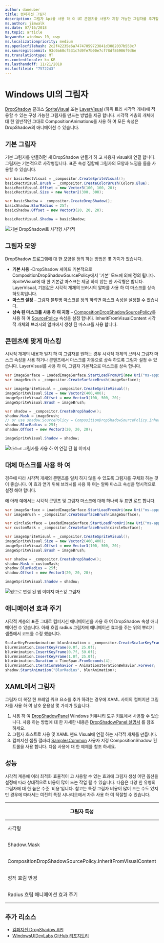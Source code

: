 ```yaml
---
author: daneuber
title: 컴퍼지션 그림자
description: 그림자 Api를 사용 하 여 UI 콘텐츠를 사용자 지정 가능한 그림자를 추가할 수 있습니다.
ms.author: jimwalk
ms.date: 07/16/2018
ms.topic: article
keywords: windows 10, uwp
ms.localizationpriority: medium
ms.openlocfilehash: 2c2f42235e6a74747059723841d3082037b558c7
ms.sourcegitcommit: 93c0a60cf531c7d9fe7b00e7cf78df86906f9d6e
ms.translationtype: MT
ms.contentlocale: ko-KR
ms.lasthandoff: 11/21/2018
ms.locfileid: "7572243"
---
```

# <a name="shadows-in-windows-ui"></a>Windows UI의 그림자

[DropShadow](/uwp/api/Windows.UI.Composition.DropShadow) 클래스 [SpriteVisual](/uwp/api/windows.ui.composition.spritevisual) 또는 [LayerVisual](/uwp/api/windows.ui.composition.layervisual) (하위 트리 시각적 개체)에 적용할 수 있는 구성 가능한 그림자를 만드는 방법을 제공 합니다. 시각적 계층의 개체에 대 한 일반적인 그대로 CompositionAnimations를 사용 하 여 모든 속성은 DropShadow의 애니메이션 수 있습니다.

## <a name="basic-drop-shadow"></a>기본 그림자

기본 그림자를 만들려면 새 DropShadow 만들기 하 고 사용자 visual에 연결 합니다. 그림자는 기본적으로 사각형입니다. 표준 속성 집합에 그림자의 모양과 느낌을 들을 사용할 수 있습니다.

```cs
var basicRectVisual = _compositor.CreateSpriteVisual();
basicRectVisual.Brush = _compositor.CreateColorBrush(Colors.Blue);
basicRectVisual.Offset = new Vector3(100, 100, 20);
basicRectVisual.Size = new Vector2(300, 300);

var basicShadow = _compositor.CreateDropShadow();
basicShadow.BlurRadius = 25f;
basicShadow.Offset = new Vector3(20, 20, 20);

basicRectVisual.Shadow = basicShadow;
```

![기본 DropShadow로 사각형 시각적](images/rectangular-dropshadow.png)

## <a name="shaping-the-shadow"></a>그림자 모양

DropShadow 프로그램에 대 한 모양을 정의 하는 방법은 몇 가지가 있습니다.

- **기본 사용** -DropShadow 셰이프 기본적으로 CompositionDropShadowSourcePolicy에서 '기본' 모드에 의해 정의 됩니다. SpriteVisual에 대 한 기본값 마스크는 제공 하지 않는 한 사각형은 합니다. LayerVisual, 기본값은 시각적 개체의 브러시의 알파를 사용 하 여 마스크를 상속 하도록입니다.
- **마스크 설정** – 그림자 불투명 마스크를 정의 하려면 [마스크](/uwp/api/windows.ui.composition.dropshadow.mask) 속성을 설정할 수 있습니다.
- **상속 된 마스크를 사용 하 여 지정** – [CompositionDropShadowSourcePolicy](/uwp/api/windows.ui.composition.compositiondropshadowsourcepolicy)를 사용 하 여 [SourcePolicy](/uwp/api/windows.ui.composition.dropshadow.sourcepolicy) 속성을 설정 합니다. InheritFromVisualContent 시각적 개체의 브러시의 알파에서 생성 된 마스크를 사용 합니다.

## <a name="masking-to-match-your-content"></a>콘텐츠에 맞게 마스킹

시각적 개체의 내용과 일치 하 여 그림자를 원하는 경우 시각적 개체의 브러시 그림자 마스크 속성을 사용 하거나 콘텐츠에서 마스크를 자동으로 상속 하도록 그림자 설정 수 있습니다. LayerVisual를 사용 하 여, 그림자 기본적으로 마스크를 상속 합니다.

```cs
var imageSurface = LoadedImageSurface.StartLoadFromUri(new Uri("ms-appx:///Assets/myImage.png"));
var imageBrush = _compositor.CreateSurfaceBrush(imageSurface);

var imageSpriteVisual = _compositor.CreateSpriteVisual();
imageSpriteVisual.Size = new Vector2(400,400);
imageSpriteVisual.Offset = new Vector3(100, 500, 20);
imageSpriteVisual.Brush = imageBrush;

var shadow = _compositor.CreateDropShadow();
shadow.Mask = imageBrush;
// or use shadow.SourcePolicy = CompositionDropShadowSourcePolicy.InheritFromVisualContent;
shadow.BlurRadius = 25f;
shadow.Offset = new Vector3(20, 20, 20);

imageSpriteVisual.Shadow = shadow;
```

![마스크 그림자를 사용 하 여 연결 된 웹 이미지](images/ms-brand-web-dropshadow.png)

## <a name="using-an-alternative-mask"></a>대체 마스크를 사용 하 여

경우에 따라 시각적 개체의 콘텐츠를 일치 하지 않을 수 있도록 그림자를 구체화 하는 것이 좋습니다. 이 효과 얻기 위해 브러시를 사용 하 여는 알파 마스크 속성을 명시적으로 설정 해야 합니다.

에 아래 예에서는 시각적 콘텐츠 및 그림자 마스크에 대해 하나씩 두 표면 로드 합니다.

```cs
var imageSurface = LoadedImageSurface.StartLoadFromUri(new Uri("ms-appx:///Assets/myImage.png"));
var imageBrush = _compositor.CreateSurfaceBrush(imageSurface);

var circleSurface = LoadedImageSurface.StartLoadFromUri(new Uri("ms-appx:///Assets/myCircleImage.png"));
var customMask = _compositor.CreateSurfaceBrush(circleSurface);

var imageSpriteVisual = _compositor.CreateSpriteVisual();
imageSpriteVisual.Size = new Vector2(400,400);
imageSpriteVisual.Offset = new Vector3(100, 500, 20);
imageSpriteVisual.Brush = imageBrush;

var shadow = _compositor.CreateDropShadow();
shadow.Mask = customMask;
shadow.BlurRadius = 25f;
shadow.Offset = new Vector3(20, 20, 20);

imageSpriteVisual.Shadow = shadow;
```

![원으로 연결 된 웹 이미지 마스킹 그림자](images/ms-brand-web-masked-dropshadow.png)

## <a name="animating"></a>애니메이션 효과 주기

시각적 계층의 표준 그대로 컴퍼지션 애니메이션을 사용 하 여 DropShadow 속성 애니메이션 수 있습니다. 아래 흐림 radius 그림자에 애니메이션 효과를 주는 위의 뿌리기 샘플에서 코드를 수정 했습니다.

```cs
ScalarKeyFrameAnimation blurAnimation = _compositor.CreateScalarKeyFrameAnimation();
blurAnimation.InsertKeyFrame(0.0f, 25.0f);
blurAnimation.InsertKeyFrame(0.7f, 50.0f);
blurAnimation.InsertKeyFrame(1.0f, 25.0f);
blurAnimation.Duration = TimeSpan.FromSeconds(4);
blurAnimation.IterationBehavior = AnimationIterationBehavior.Forever;
shadow.StartAnimation("BlurRadius", blurAnimation);
```

## <a name="shadows-in-xaml"></a>XAML에서 그림자

그림자 더 복잡 한 프레임 워크 요소를 추가 하려는 경우에 XAML 사이의 컴퍼지션 그림자를 사용 하 여 상호 운용성 몇 가지가 있습니다.

1. 사용 하 여 [DropShadowPanel](https://github.com/Microsoft/UWPCommunityToolkit/blob/master/Microsoft.Toolkit.Uwp.UI.Controls/DropShadowPanel/DropShadowPanel.Properties.cs) Windows 커뮤니티 도구 키트에서 사용할 수 있습니다. 사용 하는 방법에 대 한 자세한 내용은 [DropShadowPanel 설명서](https://docs.microsoft.com/windows/uwpcommunitytoolkit/controls/DropShadowPanel) 를 참조 하세요.
1. 그림자 호스트로 사용 및 XAML 핸드 Visual에 연결 하는 시각적 개체를 만듭니다.
1. 컴퍼지션 샘플 갤러리 [SamplesCommon](https://github.com/Microsoft/WindowsUIDevLabs/tree/master/SamplesCommon/SamplesCommon) 사용자 지정 CompositionShadow 컨트롤을 사용 합니다. 다음 사용에 대 한 예제를 참조 하세요.

## <a name="performance"></a>성능

시각적 계층에 여러 최적화 효율적이 고 사용할 수 있는 효과에 그림자 생성 어떤 옵션을 설정에 따라 상대적으로 비용이 많이 드는 작업 될 수 있습니다. 다음은 다양 한 유형의 그림자에 대 한 높은 수준 '비용'입니다. 참고는 특정 그림자 비용이 많이 드는 수도 있지만 경우에 따라서는 여전히 특정 시나리오에서 자주 사용 하 여 적절할 수 있습니다.

그림자 특성| 비용
------------- | -------------
사각형    | 낮음
Shadow.Mask      | 높음
CompositionDropShadowSourcePolicy.InheritFromVisualContent | 높음
정적 흐림 반경 | 낮음
Radius 흐림 애니메이션 효과 주기 | 높음

## <a name="additional-resources"></a>추가 리소스

- [컴퍼지션 DropShadow API](/uwp/api/Windows.UI.Composition.DropShadow)
- [WindowsUIDevLabs GitHub 리포지토리](https://github.com/Microsoft/WindowsUIDevLabs)